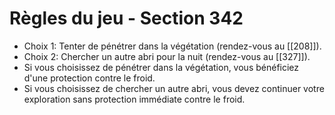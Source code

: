 # Règles du jeu - Section 342

- Choix 1: Tenter de pénétrer dans la végétation (rendez-vous au [[208]]).
- Choix 2: Chercher un autre abri pour la nuit (rendez-vous au [[327]]).
- Si vous choisissez de pénétrer dans la végétation, vous bénéficiez d'une protection contre le froid.
- Si vous choisissez de chercher un autre abri, vous devez continuer votre exploration sans protection immédiate contre le froid.